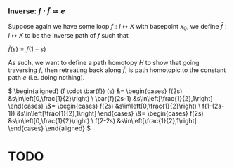 ### Inverse: $f \cdot \bar{f} \simeq e$

Suppose again we have some loop $f:I\mapsto X$ with basepoint $x_0$, we define $\bar{f}:I\mapsto X$ to be the inverse path of $f$ such that

$\bar{f}(s)=f(1-s)$

As such, we want to define a path homotopy $H$ to show that going traversing $f$, then retreating back along $\bar{f}$, is path homotopic to
the constant path $e$ (i.e. doing nothing).

$
\begin{aligned}
(f \cdot \bar{f}) (s)
&= 
\begin{cases}
   f(2s) &s\in\left[0,\frac{1}{2}\right) \\
   \bar{f}(2s-1) &s\in\left[\frac{1}{2},1\right] 
\end{cases}
\\&= 
\begin{cases}
   f(2s) &s\in\left[0,\frac{1}{2}\right) \\
   f(1-(2s-1)) &s\in\left[\frac{1}{2},1\right] 
\end{cases}
\\&=
\begin{cases}
   f(2s) &s\in\left[0,\frac{1}{2}\right) \\
   f(2-2s) &s\in\left[\frac{1}{2},1\right] 
\end{cases}
\end{aligned}
$

# TODO